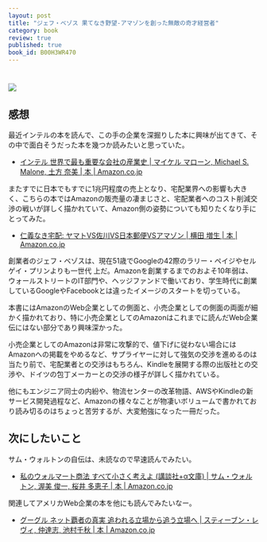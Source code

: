 ```yaml
---
layout: post
title: "ジェフ・ベゾス 果てなき野望-アマゾンを創った無敵の奇才経営者"
category: book
review: true
published: true
book_id: B00H3WR470
---
```


# [![](http://images.amazon.com/images/P/B00H3WR470.01_SL110_.jpg)](http://www.amazon.co.jp/dp/B00H3WR470)

## 感想

最近インテルの本を読んで、この手の企業を深掘りした本に興味が出てきて、その中で面白そうだった本を幾つか読みたいと思っていた。

- [インテル 世界で最も重要な会社の産業史 | マイケル マローン, Michael S. Malone, 土方 奈美 | 本 | Amazon.co.jp](http://www.amazon.co.jp/dp/4163903313)


またすでに日本でもすでに1兆円程度の売上となり、宅配業界への影響も大きく、こちらの本ではAmazonの販売量の凄まじさと、宅配業者へのコスト削減交渉の戦いが詳しく描かれていて、Amazon側の姿勢についても知りたくなり手にとってみた。

- [仁義なき宅配: ヤマトVS佐川VS日本郵便VSアマゾン | 横田 増生 | 本 | Amazon.co.jp](http://www.amazon.co.jp/dp/4093798745)

創業者のジェフ・ベゾスは、現在51歳でGoogleの42際のラリー・ペイジやセルゲイ・プリンよりも一世代
上だ。Amazonを創業するまでのおよそ10年弱は、ウォールストリートのIT部門や、ヘッジファンドで働いており、学生時代に創業しているGoogleやFacebookとは違ったイメージのスタートを切っている。

本書にはAmazonのWeb企業としての側面と、小売企業としての側面の両面が細かく描かれており、特に小売企業としてのAmazonはこれまでに読んだWeb企業伝にはない部分であり興味深かった。

小売企業としてのAmazonは非常に攻撃的で、値下げに従わない場合にはAmazonへの掲載をやめるなど、サプライヤーに対して強気の交渉を進めるのは当たり前で、宅配業者との交渉はもちろん、Kindleを展開する際の出版社との交渉や、ドイツの包丁メーカーとの交渉の様子が詳しく描かれている。

他にもエンジニア同士の内紛や、物流センターの改革物語、AWSやKindleの新サービス開発過程など、Amazonの様々なことが物凄いボリュームで書かれており読み切るのはちょっと苦労するが、大変勉強になった一冊だった。


## 次にしたいこと

サム・ウォルトンの自伝は、未読なので早速読んでみたい。

- [私のウォルマート商法 すべて小さく考えよ (講談社+α文庫) | サム・ウォルトン, 渥美 俊一, 桜井 多恵子 | 本 | Amazon.co.jp](http://www.amazon.co.jp/dp/406256677X)

関連してアメリカWeb企業の本を他にも読んでみたいなー。

- [グーグル ネット覇者の真実 追われる立場から追う立場へ | スティーブン・レヴィ, 仲達志, 池村千秋 | 本 | Amazon.co.jp](http://www.amazon.co.jp/dp/4484111160/)
